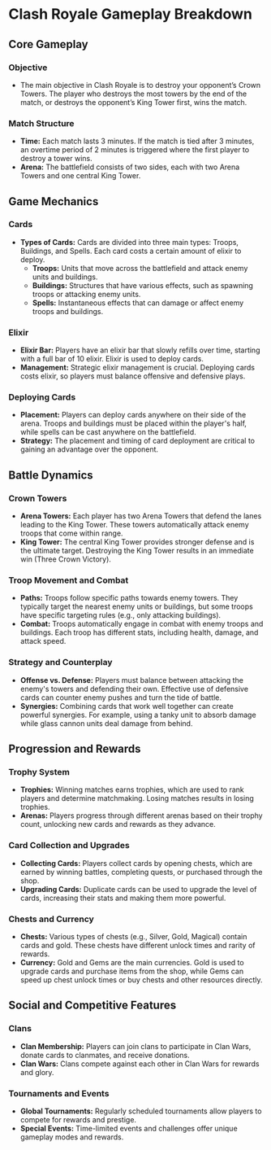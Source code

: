 # Clash Royale Gameplay Breakdown

## Core Gameplay

### Objective
- The main objective in Clash Royale is to destroy your opponent’s Crown Towers. The player who destroys the most towers by the end of the match, or destroys the opponent’s King Tower first, wins the match.

### Match Structure
- **Time:** Each match lasts 3 minutes. If the match is tied after 3 minutes, an overtime period of 2 minutes is triggered where the first player to destroy a tower wins.
- **Arena:** The battlefield consists of two sides, each with two Arena Towers and one central King Tower.

## Game Mechanics

### Cards
- **Types of Cards:** Cards are divided into three main types: Troops, Buildings, and Spells. Each card costs a certain amount of elixir to deploy.
  - **Troops:** Units that move across the battlefield and attack enemy units and buildings.
  - **Buildings:** Structures that have various effects, such as spawning troops or attacking enemy units.
  - **Spells:** Instantaneous effects that can damage or affect enemy troops and buildings.

### Elixir
- **Elixir Bar:** Players have an elixir bar that slowly refills over time, starting with a full bar of 10 elixir. Elixir is used to deploy cards.
- **Management:** Strategic elixir management is crucial. Deploying cards costs elixir, so players must balance offensive and defensive plays.

### Deploying Cards
- **Placement:** Players can deploy cards anywhere on their side of the arena. Troops and buildings must be placed within the player's half, while spells can be cast anywhere on the battlefield.
- **Strategy:** The placement and timing of card deployment are critical to gaining an advantage over the opponent.

## Battle Dynamics

### Crown Towers
- **Arena Towers:** Each player has two Arena Towers that defend the lanes leading to the King Tower. These towers automatically attack enemy troops that come within range.
- **King Tower:** The central King Tower provides stronger defense and is the ultimate target. Destroying the King Tower results in an immediate win (Three Crown Victory).

### Troop Movement and Combat
- **Paths:** Troops follow specific paths towards enemy towers. They typically target the nearest enemy units or buildings, but some troops have specific targeting rules (e.g., only attacking buildings).
- **Combat:** Troops automatically engage in combat with enemy troops and buildings. Each troop has different stats, including health, damage, and attack speed.

### Strategy and Counterplay
- **Offense vs. Defense:** Players must balance between attacking the enemy's towers and defending their own. Effective use of defensive cards can counter enemy pushes and turn the tide of battle.
- **Synergies:** Combining cards that work well together can create powerful synergies. For example, using a tanky unit to absorb damage while glass cannon units deal damage from behind.

## Progression and Rewards

### Trophy System
- **Trophies:** Winning matches earns trophies, which are used to rank players and determine matchmaking. Losing matches results in losing trophies.
- **Arenas:** Players progress through different arenas based on their trophy count, unlocking new cards and rewards as they advance.

### Card Collection and Upgrades
- **Collecting Cards:** Players collect cards by opening chests, which are earned by winning battles, completing quests, or purchased through the shop.
- **Upgrading Cards:** Duplicate cards can be used to upgrade the level of cards, increasing their stats and making them more powerful.

### Chests and Currency
- **Chests:** Various types of chests (e.g., Silver, Gold, Magical) contain cards and gold. These chests have different unlock times and rarity of rewards.
- **Currency:** Gold and Gems are the main currencies. Gold is used to upgrade cards and purchase items from the shop, while Gems can speed up chest unlock times or buy chests and other resources directly.

## Social and Competitive Features

### Clans
- **Clan Membership:** Players can join clans to participate in Clan Wars, donate cards to clanmates, and receive donations.
- **Clan Wars:** Clans compete against each other in Clan Wars for rewards and glory.

### Tournaments and Events
- **Global Tournaments:** Regularly scheduled tournaments allow players to compete for rewards and prestige.
- **Special Events:** Time-limited events and challenges offer unique gameplay modes and rewards.
